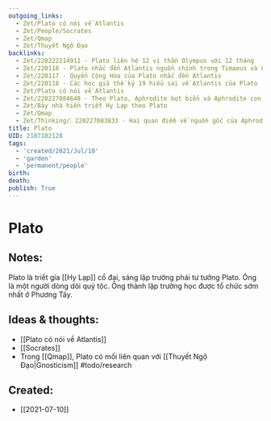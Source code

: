 ```yaml
---
outgoing_links:
  - Zet/Plato có nói về Atlantis
  - Zet/People/Socrates
  - Zet/Qmap
  - Zet/Thuyết Ngộ Đạo
backlinks:
  - Zet/220222214911 - Plato liên hệ 12 vị thần Olympus với 12 tháng
  - Zet/220118 - Plato nhắc đến Atlantis nguồn chính trong Timaeus và Critias
  - Zet/220117 - Quyển Cộng Hòa của Plato nhắc đến Atlantis
  - Zet/220118 - Các học giả thế kỷ 19 hiểu sai về Atlantis của Plato
  - Zet/Plato có nói về Atlantis
  - Zet/220227084648 - Theo Plato, Aphrodite bọt biển và Aphrodite con Zeus là hai nhân vật khác nhau
  - Zet/Bảy nhà hiền triết Hy Lạp theo Plato
  - Zet/Qmap
  - Zet/Thinking/❕ 220227083833 - Hai quan điểm về nguồn gốc của Aphrodite
title: Plato
UID: 2107102128
tags:
  - 'created/2021/Jul/10'
  - 'garden'
  - 'permanent/people'
birth: 
death: 
publish: True
---
```

# Plato

## Notes:
Plato là triết gia [[Hy Lạp]] cổ đại, sáng lập trường phái tư tưởng Plato. Ông là một người dòng dõi quý tộc. Ông thành lập trường học được tổ chức sớm nhất ở Phương Tây. 

## Ideas & thoughts:
- [[Plato có nói về Atlantis]]
- [[Socrates]]
- Trong [[Qmap]], Plato có mối liên quan với [[Thuyết Ngộ Đạo|Gnosticism]] #todo/research 

## Created:
- [[2021-07-10]]
